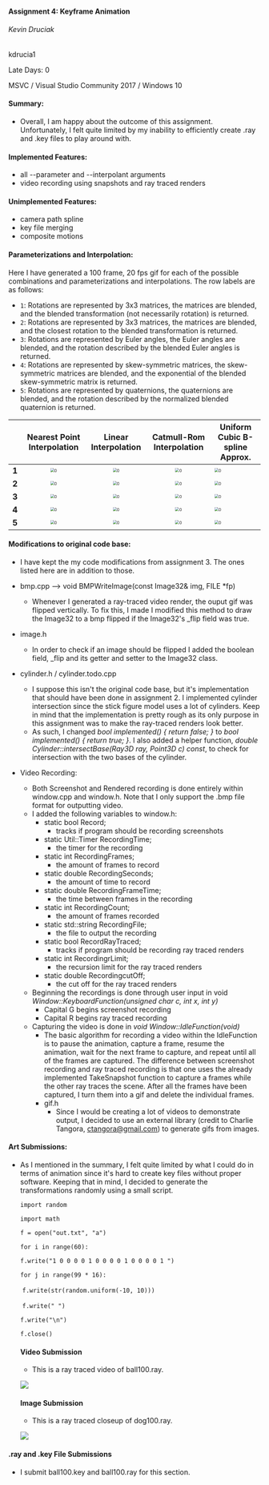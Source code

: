 #### Assignment 4: Keyframe Animation

###### Kevin Druciak

kdrucia1

Late Days: 0

MSVC / Visual Studio Community 2017 /  Windows 10



#### Summary:

- Overall, I am happy about the outcome of this assignment. Unfortunately, I felt quite limited by my inability to efficiently create .ray and .key files to play around with. 

#### Implemented Features:

- all --parameter and --interpolant arguments
- video recording using snapshots and ray traced renders

#### Unimplemented Features:

- camera path spline
- key file merging
- composite motions

#### Parameterizations and Interpolation:

Here I have generated a 100 frame, 20 fps gif for each of the possible combinations and parameterizations and interpolations. The row labels are as follows:

- `1`: Rotations are represented by 3x3 matrices, the matrices are blended, and the blended transformation (not necessarily rotation) is returned.
- `2`: Rotations are represented by 3x3 matrices, the matrices are blended, and the closest rotation to the blended transformation is returned.
- `3`: Rotations are represented by Euler angles, the Euler angles are blended, and the rotation described by the blended Euler angles is returned.
- `4`: Rotations are represented by skew-symmetric matrices, the skew-symmetric matrices are blended, and the exponential of the blended skew-symmetric matrix is returned.
- `5`: Rotations are represented by quaternions, the quaternions are blended, and the rotation described by the normalized blended quaternion is returned.

|       |                 Nearest Point Interpolation                  |                     Linear Interpolation                     |                  Catmull-Rom Interpolation                   | Uniform Cubic B-spline Approx.                               |
| :---: | :----------------------------------------------------------: | :----------------------------------------------------------: | :----------------------------------------------------------: | ------------------------------------------------------------ |
| **1** | <img src="kdrucia1_HTML\act\11.gif" alt="0" style="zoom:50%;" /> | <img src="kdrucia1_HTML\act\12.gif" alt="0" style="zoom:50%;" /> | <img src="kdrucia1_HTML\act\13.gif" alt="0" style="zoom:50%;" /> | <img src="kdrucia1_HTML\act\14.gif" alt="0" style="zoom:50%;" /> |
| **2** | <img src="kdrucia1_HTML\act\21.gif" alt="0" style="zoom:50%;" /> | <img src="kdrucia1_HTML\act\22.gif" alt="0" style="zoom:50%;" /> | <img src="kdrucia1_HTML\act\23.gif" alt="0" style="zoom:50%;" /> | <img src="kdrucia1_HTML\act\24.gif" alt="0" style="zoom:50%;" /> |
| **3** | <img src="kdrucia1_HTML\act\31.gif" alt="0" style="zoom:50%;" /> | <img src="kdrucia1_HTML\act\32.gif" alt="0" style="zoom:50%;" /> | <img src="kdrucia1_HTML\act\33.gif" alt="0" style="zoom:50%;" /> | <img src="kdrucia1_HTML\act\34.gif" alt="0" style="zoom:50%;" /> |
| **4** | <img src="kdrucia1_HTML\act\41.gif" alt="0" style="zoom:50%;" /> | <img src="kdrucia1_HTML\act\42.gif" alt="0" style="zoom:50%;" /> | <img src="kdrucia1_HTML\act\43.gif" alt="0" style="zoom:50%;" /> | <img src="kdrucia1_HTML\act\44.gif" alt="0" style="zoom:50%;" /> |
| **5** | <img src="kdrucia1_HTML\act\51.gif" alt="0" style="zoom:50%;" /> | <img src="kdrucia1_HTML\act\52.gif" alt="0" style="zoom:50%;" /> | <img src="kdrucia1_HTML\act\53.gif" alt="0" style="zoom:50%;" /> | <img src="kdrucia1_HTML\act\54.gif" alt="0" style="zoom:50%;" /> |

#### Modifications to original code base:

- I have kept the my code modifications from assignment 3. The ones listed here are in addition to those.

- bmp.cpp --> void BMPWriteImage(const Image32& img, FILE *fp)
  - Whenever I generated a ray-traced video render, the ouput gif was flipped vertically. To fix this, I made I modified this method to draw the Image32 to a bmp flipped if the Image32's _flip field was true.
- image.h
  - In order to check if an image should be flipped I added the boolean field, _flip  and its getter and setter to the Image32 class. 
- cylinder.h / cylinder.todo.cpp
  - I suppose this isn't the original code base, but it's implementation that should have been done in assignment 2. I implemented cylinder intersection since the stick figure model uses a lot of cylinders. Keep in mind that the implementation is pretty rough as its only purpose in this assignment was to make the ray-traced renders look better.
  - As such, I changed *bool implemented() { return false; }* to *bool implemented() { return true; }*. I also added a helper function, *double Cylinder::intersectBase(Ray3D ray, Point3D c) const*, to check for intersection with the two bases of the cylinder. 
- Video Recording:
  - Both Screenshot and Rendered recording is done entirely within window.cpp and window.h. Note that I only support the .bmp file format for outputting video.
  - I added the following variables to window.h:
    - static bool Record;
      - tracks if program should be recording screenshots
    - static Util::Timer RecordingTime;
      - the timer for the recording
    - static int RecordingFrames;
      - the amount of frames to record
    - static double RecordingSeconds;
      - the amount of time to record
    - static double RecordingFrameTime;
      - the time between frames in the recording
    - static int RecordingCount;
      - the amount of frames recorded
    - static std::string RecordingFile;
      - the file to output the recording
    - static bool RecordRayTraced;
      - tracks if program should be recording ray traced renders
    - static int RecordingrLimit;
      - the recursion limit for the ray traced renders
    - static double RecordingcutOff;
      - the cut off for the ray traced renders
  - Beginning the recordings is done through user input in void *Window::KeyboardFunction(unsigned char c, int x, int y)*
    - Capital G begins screenshot recording
    - Capital R begins ray traced recording
  - Capturing the video is done in *void Window::IdleFunction(void)*
    - The basic algorithm for recording a video within the IdleFunction is to pause the animation, capture a frame, resume the animation, wait for the next frame to capture, and repeat until all of the frames are captured. The difference between screenshot recording and ray traced recording is that one uses the already implemented TakeSnapshot function to capture a frames while the other ray traces the scene. After all the frames have been captured, I turn them into a gif and delete the individual frames.
    - gif.h
      - Since I would be creating a lot of videos to demonstrate output, I decided to use an external library (credit to Charlie Tangora, ctangora@gmail.com) to generate gifs from images.

#### Art Submissions:

- As I mentioned in the summary, I felt quite limited by what I could do in terms of animation since it's hard to create key files without proper software. Keeping that in mind, I decided to generate the transformations randomly using a small script. 

  `import random`

  `import math`

  `f = open("out.txt", "a")`

  `for i in range(60):`

    `f.write("1 0 0 0 0 1 0 0 0 0 1 0 0 0 0 1 ")`

    `for j in range(99 * 16):`

  ​    `f.write(str(random.uniform(-10, 10)))`

  ​    `f.write(" ")`

    `f.write("\n")`

  `f.close()`

  #### Video Submission

  - This is a ray traced video of ball100.ray.

  ![](kdrucia1_HTML\kdrucia1.art\kdrucia1.art.4.1.gif)

  #### Image Submission

  - This is a ray traced closeup of dog100.ray.

  ![](kdrucia1_HTML\kdrucia1.art\kdrucia1.art.4.2.bmp)

  

#### .ray and .key File Submissions

- I submit ball100.key and ball100.ray for this section.
